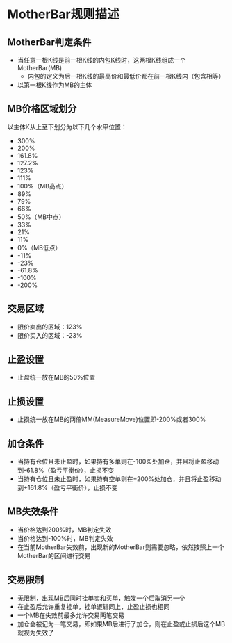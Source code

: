# MotherBar规则描述

## MotherBar判定条件

- 当任意一根K线是前一根K线的内包K线时，这两根K线组成一个MotherBar(MB)
  - 内包的定义为后一根K线的最高价和最低价都在前一根K线内（包含相等）
- 以第一根K线作为MB的主体

## MB价格区域划分

以主体K从上至下划分为以下几个水平位置：

- 300%
- 200%
- 161.8%
- 127.2%
- 123%
- 111%
- 100%（MB高点）
- 89%
- 79%
- 66%
- 50%（MB中点）
- 33%
- 21%
- 11%
- 0%（MB低点）
- -11%
- -23%
- -61.8%
- -100%
- -200%

## 交易区域

- 限价卖出的区域：123%
- 限价买入的区域：-23%

## 止盈设置

- 止盈统一放在MB的50%位置

## 止损设置

- 止损统一放在MB的两倍MM(MeasureMove)位置即-200%或者300%

## 加仓条件

- 当持有仓位且未止盈时，如果持有多单则在-100%处加仓，并且将止盈移动到-61.8%（盈亏平衡价），止损不变
- 当持有仓位且未止盈时，如果持有空单则在+200%处加仓，并且将止盈移动到+161.8%（盈亏平衡价），止损不变

## MB失效条件

- 当价格达到200%时，MB判定失效
- 当价格达到-100%时，MB判定失效
- 在当前MotherBar失效前，出现新的MotherBar则需要忽略，依然按照上一个MotherBar的区间进行交易

## 交易限制

- 无限制，出现MB后同时挂单卖和买单，触发一个后取消另一个
- 在止盈后允许重复挂单，挂单逻辑同上，止盈止损也相同
- 一个MB在失效前最多允许交易两笔交易
- 加仓会被记为一笔交易，即如果MB后进行了加仓，则在止盈或止损后这个MB就视为失效了
